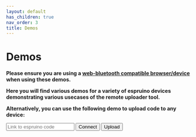```yaml
---
layout: default
has_children: true
nav_order: 3
title: Demos
---
```


<script src="https://unpkg.com/remote-uploader@2.6.0/dist/remote.min.js"></script>

# Demos
<strong>Please ensure you are using a <a href="https://developer.mozilla.org/en-US/docs/Web/API/Web_Bluetooth_API#browser_compatibility">web-bluetooth compatible browser/device</a> when using these demos.<strong>

Here you will find various demos for a variety of espruino devices demonstrating various usecases of the remote uploader tool.

Alternatively, you can use the following demo to upload code to any device:

<input type="text" name="url" id="url" value="" placeholder="Link to espruino code">
<button onclick="connect()" class="btn" type="button">Connect</button>
<button onclick="upload()" class="btn" type="button">Upload</button>

<p></p>

<div id="status"> </div>

<script>
    let connection = new Remote();

    function connect() {
        connection.connect();
    }

    function upload(){
        let url = document.getElementById("url").value;
        connection.upload(url).then(result => {
            if(result){
                document.getElementById("status").innerHTML = 'success!';
            } else {
                document.getElementById("status").innerHTML = 'failed!';
            }
        })
    }
</script>


